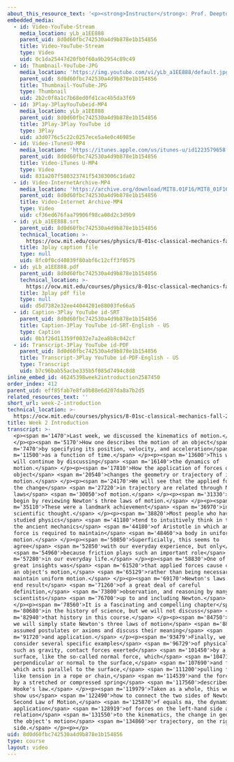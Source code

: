 ```yaml
---
about_this_resource_text: '<p><strong>Instructor</strong>: Prof. Deepto Chakrabarty</p>'
embedded_media:
  - id: Video-YouTube-Stream
    media_location: yLb_a1EE888
    parent_uid: 8d0d60fbc742530a4d9b878e1b154856
    title: Video-YouTube-Stream
    type: Video
    uid: 0c1da25447d20fb0f60a9b2954c89c49
  - id: Thumbnail-YouTube-JPG
    media_location: 'https://img.youtube.com/vi/yLb_a1EE888/default.jpg'
    parent_uid: 8d0d60fbc742530a4d9b878e1b154856
    title: Thumbnail-YouTube-JPG
    type: Thumbnail
    uid: 2b2c0f8a1c7b68ed0fd1cac4b5da3f69
  - id: 3Play-3PlayYouTubeid-MP4
    media_location: yLb_a1EE888
    parent_uid: 8d0d60fbc742530a4d9b878e1b154856
    title: 3Play-3Play YouTube id
    type: 3Play
    uid: a3d0776c5c22c0257ece5a4e0c46985e
  - id: Video-iTunesU-MP4
    media_location: 'https://itunes.apple.com/us/itunes-u/id1223579658'
    parent_uid: 8d0d60fbc742530a4d9b878e1b154856
    title: Video-iTunes U-MP4
    type: Video
    uid: 831a207f580323741f54383006c1da02
  - id: Video-InternetArchive-MP4
    media_location: 'https://archive.org/download/MIT8.01F16/MIT8_01F16_W02Intro_360p.mp4'
    parent_uid: 8d0d60fbc742530a4d9b878e1b154856
    title: Video-Internet Archive-MP4
    type: Video
    uid: cf36ed676faa79906f98ca08d2c3d9b9
  - id: yLb_a1EE888.srt
    parent_uid: 8d0d60fbc742530a4d9b878e1b154856
    technical_location: >-
      https://ocw.mit.edu/courses/physics/8-01sc-classical-mechanics-fall-2016/week-2-newtons-laws/week-2-introduction/week-2-introduction/yLb_a1EE888.srt
    title: 3play caption file
    type: null
    uid: 8fc0f0cd40839f80abf6c12cff3f0575
  - id: yLb_a1EE888.pdf
    parent_uid: 8d0d60fbc742530a4d9b878e1b154856
    technical_location: >-
      https://ocw.mit.edu/courses/physics/8-01sc-classical-mechanics-fall-2016/week-2-newtons-laws/week-2-introduction/week-2-introduction/yLb_a1EE888.pdf
    title: 3play pdf file
    type: null
    uid: d5d7382e32ee44044201e88003fe66a5
  - id: Caption-3Play YouTube id-SRT
    parent_uid: 8d0d60fbc742530a4d9b878e1b154856
    title: Caption-3Play YouTube id-SRT-English - US
    type: Caption
    uid: 0b1f26d11359f0032e7a2ea8b8c042cf
  - id: Transcript-3Play YouTube id-PDF
    parent_uid: 8d0d60fbc742530a4d9b878e1b154856
    title: Transcript-3Play YouTube id-PDF-English - US
    type: Transcript
    uid: b7c96bab55acbe335b5f085d7494c8d8
inline_embed_id: 46245398week2introduction2587450
order_index: 412
parent_uid: eff85fab7e8fa0b88e6d207da8a7b2d5
related_resources_text: ''
short_url: week-2-introduction
technical_location: >-
  https://ocw.mit.edu/courses/physics/8-01sc-classical-mechanics-fall-2016/week-2-newtons-laws/week-2-introduction/week-2-introduction
title: Week 2 Introduction
transcript: >-
  <p><span m='1470'>Last week, we discussed the kinematics of motion.</span>
  </p><p><span m='5170'>How one describes the motion of an object</span> <span
  m='7470'>by specifying its position, velocity, and acceleration</span> <span
  m='11500'>as a function of time.</span> </p><p><span m='13600'>This week, we
  will continue by discussing</span> <span m='16140'>the dynamics of
  motion.</span> </p><p><span m='17810'>How the application of forces on an
  object</span> <span m='20540'>changes the geometry or trajectory of its
  motion.</span> </p><p><span m='24170'>We will see that the applied forces and
  the change</span> <span m='27220'>in trajectory are related through Newton's
  laws</span> <span m='30050'>of motion.</span> </p><p><span m='31330'>We will
  begin by reviewing Newton's three laws of motion.</span> </p><p><span
  m='35110'>These were a landmark achievement</span> <span m='36970'>in
  scientific thought.</span> </p><p><span m='38820'>Most people who haven't
  studied physics</span> <span m='41180'>tend to intuitively think in terms of
  the ancient mechanics</span> <span m='44180'>of Aristotle in which an applied
  force is required to maintain</span> <span m='48460'>a body in uniform
  motion.</span> </p><p><span m='50850'>Superficially, this seems to
  agree</span> <span m='52850'>with our everyday experience, but only</span>
  <span m='54960'>because friction plays such an important role</span> <span
  m='57280'>in our everyday life.</span> </p><p><span m='58830'>One of Newton's
  great insights was</span> <span m='61520'>that applied forces cause changes in
  an object's motion,</span> <span m='65129'>rather than being necessary to
  maintain uniform motion.</span> </p><p><span m='69170'>Newton's laws were the
  end result</span> <span m='71260'>of a great deal of careful
  definition,</span> <span m='73800'>observation, and reasoning by many
  scientists</span> <span m='76700'>up to and including Newton.</span>
  </p><p><span m='78560'>It is a fascinating and compelling chapter</span> <span
  m='80680'>in the history of science, but we will not discuss</span> <span
  m='82940'>that history in this course.</span> </p><p><span m='84750'>Instead,
  we will simply state Newton's three laws of motion</span> <span m='88150'>as
  assumed postulates or axioms and discuss their meaning</span> <span
  m='91720'>and application.</span> </p><p><span m='93479'>Finally, we will
  consider several specific examples</span> <span m='96729'>of physical forces,
  such as gravity, contact forces exerted</span> <span m='101450'>by a solid
  surface, like the so-called normal force, which</span> <span m='104710'>acts
  perpendicular or normal to the surface,</span> <span m='107690'>and friction,
  which acts parallel to the surface,</span> <span m='111200'>pulling forces
  like tension in a rope or chain,</span> <span m='114539'>and the force exerted
  by a stretched or compressed spring</span> <span m='117560'>described by
  Hooke's law.</span> </p><p><span m='119979'>Taken as a whole, this week will
  show us</span> <span m='122490'>how to connect the two sides of Newton's
  Second Law of Motion,</span> <span m='125870'>f equals ma, the dynamics or
  application</span> <span m='128919'>of forces on the left-hand side and its
  relation</span> <span m='131550'>to the kinematics, the change in geometry of
  the object's motion</span> <span m='134860'>or trajectory, on the right-hand
  side.</span> </p><p></p>
uid: 8d0d60fbc742530a4d9b878e1b154856
type: course
layout: video
---
```

